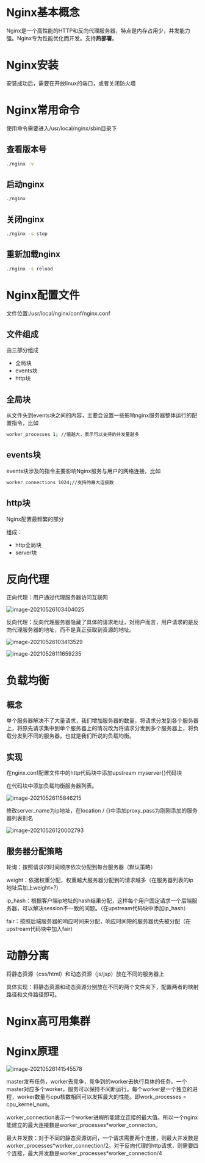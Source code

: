 # Nginx基本概念

Nginx是一个高性能的HTTP和反向代理服务器，特点是内存占用少，并发能力强。Nginx专为性能优化而开发。支持**热部署**。

# Nginx安装

安装成功后，需要在开放linux的端口，或者关闭防火墙

# Nginx常用命令

使用命令需要进入/usr/local/nginx/sbin目录下

## 查看版本号

```sh
./nginx -v
```

## 启动nginx

```sh
./nginx
```

## 关闭nginx

```sh
./nginx -s stop
```

## 重新加载nginx

```sh
./nginx -s reload
```



# Nginx配置文件

文件位置:/usr/local/nginx/conf/nginx.conf

##  文件组成

由三部分组成

- 全局块
- events块
- http块

## 全局块

从文件头到events块之间的内容，主要会设置一些影响nginx服务器整体运行的配置指令，比如

```sh
worker_processes 1; //值越大，表示可以支持的并发量越多
```

## events块

events块涉及的指令主要影响Nginx服务与用户的网络连接，比如

```sh
worker_connections 1024;//支持的最大连接数
```

## http块

Nginx配置最频繁的部分

组成：

- http全局块
- server块

# 反向代理

正向代理：用户通过代理服务器访问互联网

![image-20210526103404025](E:\hgb\learnnotes\images\image-20210526103404025.png)

反向代理：反向代理服务器隐藏了具体的请求地址，对用户而言，用户请求的是反向代理服务器的地址，而不是真正获取到资源的地址。

![image-20210526103413529](E:\hgb\learnnotes\images\image-20210526103413529.png)

![image-20210526111659235](E:\hgb\learnnotes\images\image-20210526111659235.png)



# 负载均衡

## 概念

单个服务器解决不了大量请求，我们增加服务器的数量，将请求分发到各个服务器上，将原先请求集中到单个服务器上的情况改为将请求分发到多个服务器上，将负载分发到不同的服务器，也就是我们所说的负载均衡。

## 实现

在nginx.conf配置文件中的http代码块中添加upstream myserver{}代码块

在代码块中添加负载均衡服务器列表。

![image-20210526115846215](E:\hgb\learnnotes\images\image-20210526115846215.png)

修改server_name为ip地址，在location / {}中添加proxy_pass为刚刚添加的服务器列表别名

![image-20210526120002793](E:\hgb\learnnotes\images\image-20210526120002793.png)

## 服务器分配策略

轮询：按照请求的时间顺序依次分配到每台服务器（默认策略）

weight：依据权重分配，权重越大服务器分配到的请求越多（在服务器列表的ip地址后加上weight=?）

ip_hash：根据客户端ip地址的hash结果分配，这样每个用户固定请求一个后端服务器，可以解决session不一致的问题。（在upstream代码块中添加ip_hash）

fair：按照后端服务器的响应时间来分配，响应时间短的服务器优先被分配（在upstream代码块中加入fair）

# 动静分离

将静态资源（css/html）和动态资源（js/jsp）放在不同的服务器上

具体实现：将静态资源和动态资源分别放在不同的两个文件夹下，配置两者的映射路径和文件路径即可。

# Nginx高可用集群

# Nginx原理

![image-20210526141545578](E:\hgb\learnnotes\images\image-20210526141545578.png)

master发布任务，worker去竞争，竞争到的worker去执行具体的任务。一个master对应多个worker，服务可以保持不间断运行。每个worker是一个独立的进程，worker数量与cpu核数相同可以发挥最大的性能。即work_processes = cpu_kernel_num。

worker_connection表示一个worker进程所能建立连接的最大值。所以一个nginx能建立的最大连接数是worker_processes*worker_connecton。

最大并发数：对于不同的静态资源访问，一个请求需要两个连接，则最大并发数是worker_processes*worker_connection/2。对于反向代理的http请求，则需要四个连接，最大并发数是worker_processes\*worker_connection/4